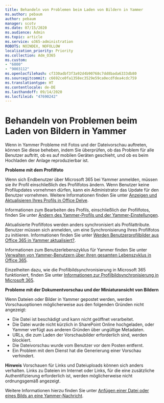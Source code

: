 ```yaml
---
title: Behandeln von Problemen beim Laden von Bildern in Yammer
ms.author: pebaum
author: pebaum
manager: scotv
ms.date: 07/15/2020
ms.audience: Admin
ms.topic: article
ms.service: o365-administration
ROBOTS: NOINDEX, NOFOLLOW
localization_priority: Priority
ms.collection: Adm_O365
ms.custom:
- "6000"
- "9003112"
ms.openlocfilehash: cf330adbf3f3a92d4b90768c7dd8bada6333db80
ms.sourcegitcommit: c6692ce0fa1358ec3529e59ca0ecdfdea4cdc759
ms.translationtype: HT
ms.contentlocale: de-DE
ms.lasthandoff: 09/14/2020
ms.locfileid: "47690242"
---
```

# <a name="troubleshoot-image-loading-issues-in-yammer"></a>Behandeln von Problemen beim Laden von Bildern in Yammer

Wenn in Yammer Probleme mit Fotos und der Dateivorschau auftreten, können Sie diese beheben, indem Sie überprüfen, ob das Problem für alle Benutzer auftritt, ob es auf mobilen Geräten geschieht, und ob es beim Hochladen der Anlage reproduzierbar ist.  

**Probleme mit dem Profilfoto**  

Wenn sich Endbenutzer über Microsoft 365 bei Yammer anmelden, müssen sie ihr Profil einschließlich des Profilfotos ändern. Wenn Benutzer keine Profilupdates vornehmen dürfen, kann ein Administrator das Update für den Benutzer vornehmen. Weitere Informationen finden Sie unter [Anzeigen und Aktualisieren Ihres Profils in Office Delve](https://support.microsoft.com/office/view-and-update-your-profile-in-office-delve-4e84343b-eedf-45a1-aeb9-8627ccca14ba).

Informationen zum Bearbeiten des Profils, einschließlich der Profilfotos, finden Sie unter [Ändern des Yammer-Profils und der Yammer-Einstellungen](https://support.microsoft.com/office/classic-yammer-change-my-yammer-profile-and-settings-a3aeca0e-de34-4897-9b59-de6516542851). 

Aktualisierte Profilfotos werden anders synchronisiert als Profilattribute. Benutzer müssen sich anmelden, um eine Synchronisierung Ihres Profilfotos zu initiieren. Informationen finden Sie unter [Werden Benutzerprofilbilder aus Office 365 in Yammer aktualisiert?](https://docs.microsoft.com/yammer/manage-yammer-users/manage-users-across-their-lifecycle#q-are-user-profile-pictures-updated-from-office-365-to-yammer).

Informationen zum Benutzerlebenszyklus für Yammer finden Sie unter [Verwalten von Yammer-Benutzern über ihren gesamten Lebenszyklus in Office 365](https://docs.microsoft.com/yammer/manage-yammer-users/manage-users-across-their-lifecycle).  

Einzelheiten dazu, wie die Profilbildsynchronisierung in Microsoft 365 funktioniert, finden Sie unter [Informationen zur Profilbildsynchronisierung in Microsoft 365](https://support.microsoft.com/office/information-about-profile-picture-synchronization-in-microsoft-365-20594d76-d054-4af4-a660-401133e3d48a).  

**Probleme mit der Dokumentvorschau und der Miniaturansicht von Bildern**  

Wenn Dateien oder Bilder in Yammer gepostet werden, werden Vorschauoptionen möglicherweise aus den folgenden Gründen nicht angezeigt: 

- Die Datei ist beschädigt und kann nicht geöffnet verarbeitet.
- Die Datei wurde nicht kürzlich in SharePoint Online hochgeladen, oder Yammer verfügt aus anderen Gründen über ungültige Metadaten.
- URLs, die zum Laden der Vorschaubilder erforderlich sind, werden blockiert.
- Die Dateivorschau wurde vom Benutzer vor dem Posten entfernt.
- Ein Problem mit dem Dienst hat die Generierung einer Vorschau verhindert.

**Hinweis** Vorschauen für Links und Dateiuploads können sich anders verhalten. Links zu Dateien im Internet oder Links, für die eine zusätzliche Authentifizierung erforderlich ist, werden möglicherweise nicht ordnungsgemäß angezeigt.

Weitere Informationen hierzu finden Sie unter [Anfügen einer Datei oder eines Bilds an eine Yammer-Nachricht](https://support.microsoft.com/office/attach-a-file-or-image-to-a-yammer-message-f576d4d1-ad66-4ce4-9c43-46cf75978dbf). 